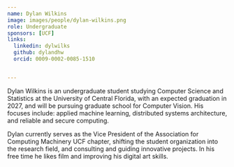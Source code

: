 ```yaml
---
name: Dylan Wilkins
image: images/people/dylan-wilkins.png
role: Undergraduate
sponsors: [UCF]
links:
  linkedin: dylwilks
  github: dylandhw
  orcid: 0009-0002-0085-1510


---
```


Dylan Wilkins is an undergraduate student studying Computer Science and Statistics at the University of Central Florida, with an expected graduation in 2027, and will be pursuing graduate school for Computer Vision. His focuses include: applied machine learning, distributed systems architecture, and reliable and secure computing. 

Dylan currently serves as the Vice President of the Association for Computing Machinery UCF chapter, shifting the student organization into the research field, and consulting and guiding innovative projects. In his free time he likes film and improving his digital art skills.